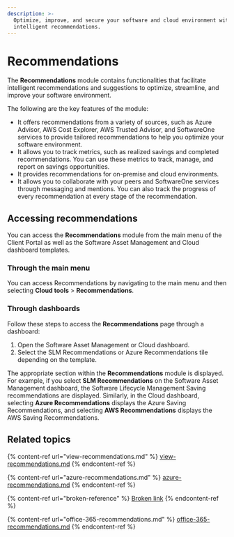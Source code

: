 ```yaml
---
description: >-
  Optimize, improve, and secure your software and cloud environment with
  intelligent recommendations.
---
```


# Recommendations

The **Recommendations** module contains functionalities that facilitate intelligent recommendations and suggestions to optimize, streamline, and improve your software environment.&#x20;

The following are the key features of the module:

* It offers recommendations from a variety of sources, such as Azure Advisor, AWS Cost Explorer, AWS Trusted Advisor, and SoftwareOne services to provide tailored recommendations to help you optimize your software environment.
* It allows you to track metrics, such as realized savings and completed recommendations. You can use these metrics to track, manage, and report on savings opportunities.
* It provides recommendations for on-premise and cloud environments.&#x20;
* It allows you to collaborate with your peers and SoftwareOne services through messaging and mentions. You can also track the progress of every recommendation at every stage of the recommendation.

## Accessing recommendations

You can access the **Recommendations** module from the main menu of the Client Portal as well as the Software Asset Management and Cloud dashboard templates.

### Through the main menu

You can access Recommendations by navigating to the main menu and then selecting **Cloud tools** > **Recommendations**.

### Through dashboards

Follow these steps to access the **Recommendations** page through a dashboard:

1. Open the Software Asset Management or Cloud dashboard.
2. Select the SLM Recommendations or Azure Recommendations tile depending on the template.&#x20;

The appropriate section within the **Recommendations** module is displayed. For example, if you select **SLM Recommendations** on the Software Asset Management dashboard, the Software Lifecycle Management Saving recommendations are displayed. Similarly, in the Cloud dashboard, selecting **Azure Recommendations** displays the Azure Saving Recommendations, and selecting **AWS Recommendations** displays the AWS Saving Recommendations.

## Related topics

{% content-ref url="view-recommendations.md" %}
[view-recommendations.md](view-recommendations.md)
{% endcontent-ref %}

{% content-ref url="azure-recommendations.md" %}
[azure-recommendations.md](azure-recommendations.md)
{% endcontent-ref %}

{% content-ref url="broken-reference" %}
[Broken link](broken-reference)
{% endcontent-ref %}

{% content-ref url="office-365-recommendations.md" %}
[office-365-recommendations.md](office-365-recommendations.md)
{% endcontent-ref %}
